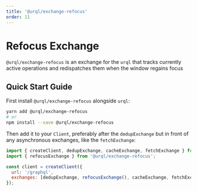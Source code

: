 ```yaml
---
title: '@urql/exchange-refocus'
order: 11
---
```


# Refocus Exchange

`@urql/exchange-refocus` is an exchange for the `urql` that tracks currently active operations and redispatches them when the
window regains focus

## Quick Start Guide

First install `@urql/exchange-refocus` alongside `urql`:

```sh
yarn add @urql/exchange-refocus
# or
npm install --save @urql/exchange-refocus
```

Then add it to your `Client`, preferably after the `dedupExchange` but in front of any asynchronous
exchanges, like the `fetchExchange`:

```js
import { createClient, dedupExchange, cacheExchange, fetchExchange } from 'urql';
import { refocusExchange } from '@urql/exchange-refocus';

const client = createClient({
  url: '/graphql',
  exchanges: [dedupExchange, refocusExchange(), cacheExchange, fetchExchange],
});
```
